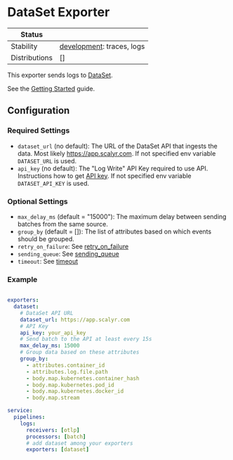 # DataSet Exporter

<!-- status autogenerated section -->
| Status        |           |
| ------------- |-----------|
| Stability     | [development]: traces, logs   |
| Distributions | [] |

[development]: https://github.com/open-telemetry/opentelemetry-collector#development
<!-- end autogenerated section -->

This exporter sends logs to [DataSet](https://www.dataset.com/).

See the [Getting Started](https://app.scalyr.com/help/getting-started) guide.

## Configuration

### Required Settings

- `dataset_url` (no default): The URL of the DataSet API that ingests the data. Most likely https://app.scalyr.com. If not specified env variable `DATASET_URL` is used.
- `api_key` (no default): The "Log Write" API Key required to use API. Instructions how to get [API key](https://app.scalyr.com/help/api-keys). If not specified env variable `DATASET_API_KEY` is used.

### Optional Settings

- `max_delay_ms` (default = "15000"): The maximum delay between sending batches from the same source.
- `group_by` (default = []): The list of attributes based on which events should be grouped.
- `retry_on_failure`: See [retry_on_failure](https://github.com/open-telemetry/opentelemetry-collector/blob/main/exporter/exporterhelper/README.md)
- `sending_queue`: See [sending_queue](https://github.com/open-telemetry/opentelemetry-collector/blob/main/exporter/exporterhelper/README.md)
- `timeout`: See [timeout](https://github.com/open-telemetry/opentelemetry-collector/blob/main/exporter/exporterhelper/README.md)


### Example

```yaml

exporters:
  dataset:
    # DataSet API URL
    dataset_url: https://app.scalyr.com
    # API Key
    api_key: your_api_key
    # Send batch to the API at least every 15s
    max_delay_ms: 15000
    # Group data based on these attributes
    group_by:
      - attributes.container_id
      - attributes.log.file.path
      - body.map.kubernetes.container_hash
      - body.map.kubernetes.pod_id
      - body.map.kubernetes.docker_id
      - body.map.stream

service:
  pipelines:
    logs:
      receivers: [otlp]
      processors: [batch]
      # add dataset among your exporters
      exporters: [dataset]
```